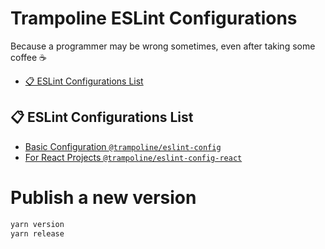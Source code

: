 # Trampoline ESLint Configurations

Because a programmer may be wrong sometimes, even after taking some coffee :coffee:

- [📋 ESLint Configurations List](#-eslint-configurations-list)

## 📋 ESLint Configurations List

- [Basic Configuration `@trampoline/eslint-config`](packages/eslint-config/README.md)
- [For React Projects `@trampoline/eslint-config-react`](packages/eslint-config-react/README.md)

# Publish a new version

```bash
yarn version
yarn release
```
